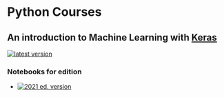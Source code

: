 # Python Courses

## An introduction to **Machine Learning** with [**Keras**](https://keras.io/)

[![latest version](https://img.shields.io/badge/binder-latest%20version-blue)](https://mybinder.org/v2/git/https%3A%2F%2Fgitlab.poul.org%2Fcorsi%2FPython%2Fkeras.git/jupyter?filepath=index.ipynb) 

### Notebooks for edition

- [![2021 ed. version](https://img.shields.io/badge/binder-2021%20ed.-blue)](https://mybinder.org/v2/git/https%3A%2F%2Fgitlab.poul.org%2Fcorsi%2FPython%2Fkeras/2021?filepath=index.ipynb)

